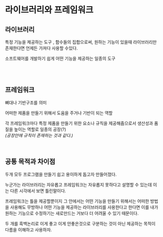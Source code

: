 # 라이브러리와 프레임워크

## 라이브러리

특정 기능을 제공하는 도구 , 함수들의 집합으로써, 원하는 기능이 있을때 라이브러리만 존재한다면 언제든 가져다 사용할 수있다.

소프트웨어를 개발하기 쉽게 어떤 기능을 제공하는 일종의 도구

<br><br>

## 프레임워크

뼈대나 기반구조를 의미

어떠한 제품을 만들기 위해서 도움을 주거나 기반이 되는 역할

각 프레임워크마다 특정 제품을 만들기 위한 요소나 규칙을 제공해줌으로서 생산성과 품질을 높이는 역할로 일종의 공장(?)
<br>_(공장안에 규칙이 존재하는 것과 같다.)_

<br>

## 공통 목적과 차이점

두개 모두 프로그램을 만들기 쉽고 용이하게 돕고자 만들어졌다.

누군가는 라이브러리는 자유롭고 프레임워크는 자유롭지 못하다고 설명할 수 있는데 이는 다른 시각에서 보면 틀린말이다.

프레임워크는 틀을 제공할뿐이지 그 안에서는 어떤 기능을 만들기 위해서는 어떠한 방법을 사용해도 무방하나 어떤 기능을 제공하는 라이브러리를 사용한다고 한다면 이를 내가 원하는 기능으로 수정하기는 새로만드는 거보다 더 어려울 수 있기 때문이다.

두 개를 흑백논리로 이게 좋고 이게 안좋은것으로 구분하는 것이 아닌 제공하는 목적이 다름을 이해하고 사용하자.
